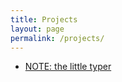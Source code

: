```yaml
---
title: Projects
layout: page
permalink: /projects/
---
```


- [NOTE: the little typer](https://dannypsnl.github.io/plt-researchs/the-little-typer-note/note.html)
